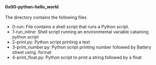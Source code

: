 #### 0x00-python-hello_world
The directory contains the following files
* 0-run: File contains a shell script that runs a Python script.
* 1-run_inline: Shell script running an environmental variable cataining python script
* 2-print.py: Python script printing a text 
* 3-print_number.py: Python script printing number followed by Battery street using .format
* 4-print_float.py: Python script to print a string followed by a float

